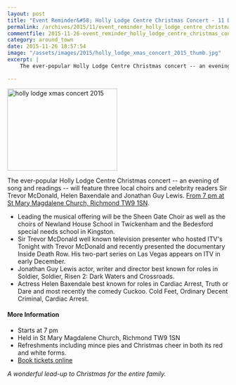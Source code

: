 ```yaml
---
layout: post
title: "Event Reminder&#58; Holly Lodge Centre Christmas Concert - 11 December 2015"
permalink: /archives/2015/11/event_reminder_holly_lodge_centre_christmas_concer_1.html
commentfile: 2015-11-26-event_reminder_holly_lodge_centre_christmas_concer_1
category: around_town
date: 2015-11-26 18:57:54
image: "/assets/images/2015/holly_lodge_xmas_concert_2015_thumb.jpg"
excerpt: |
    The ever-popular Holly Lodge Centre Christmas concert -- an evening of song and readings -- will feature three local choirs and celebrity readers Sir Trevor McDonald, Helen Baxendale and Jonathan Guy Lewis. <a href="https://stmargarets.london/event/concert/200705145282">From 7 pm at St Mary Magdalene Church, Richmond TW9 1SN</a>

---
```


<a href="/assets/images/2015/holly_lodge_xmas_concert_2015.jpg" title="See larger version of - holly lodge xmas concert 2015"><img src="/assets/images/2015/holly_lodge_xmas_concert_2015_thumb.jpg" width="250" height="187" alt="holly lodge xmas concert 2015" class="photo right" /></a>

The ever-popular Holly Lodge Centre Christmas concert -- an evening of song and readings -- will feature three local choirs and celebrity readers Sir Trevor McDonald, Helen Baxendale and Jonathan Guy Lewis. [From 7 pm at St Mary Magdalene Church, Richmond TW9 1SN](/event/concert/200705145282).

-   Leading the musical offering will be the Sheen Gate Choir as well as the choirs of Newland House School in Twickenham and the Bedesford special needs school in Kingston.
-   Sir Trevor McDonald well known television presenter who hosted ITV's Tonight with Trevor McDonald and recently presented the documentary Inside Death Row. His two-part series on Las Vegas appears on ITV in early December.
-   Jonathan Guy Lewis actor, writer and director best known for roles in Soldier, Soldier, Risen 2: Dark Waters and Crossroads.
-   Actress Helen Baxendale best known for roles in Cardiac Arrest, Truth or Dare and most recently the comedy Cuckoo. Cold Feet, Ordinary Decent Criminal, Cardiac Arrest.

#### More Information

-   Starts at 7 pm
-   Held in St Mary Magdalene Church, Richmond TW9 1SN
-   Refreshments including mince pies and Christmas cheer in both its red and white forms.
-   [Book tickets online](https://www.eventbrite.co.uk/e/annual-holly-lodge-centre-christmas-concert-tickets-17015322287)

*A wonderful lead-up to Christmas for the entire family.*
